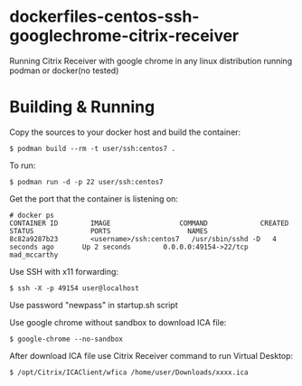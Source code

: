 # dockerfiles-centos-ssh-googlechrome-citrix-receiver

Running Citrix Receiver with google chrome in any linux distribution running podman or docker(no tested)

# Building & Running

Copy the sources to your docker host and build the container:

	
	$ podman build --rm -t user/ssh:centos7 .

To run:

	$ podman run -d -p 22 user/ssh:centos7

Get the port that the container is listening on:

```
# docker ps
CONTAINER ID        IMAGE                 COMMAND             CREATED             STATUS              PORTS                   NAMES
8c82a9287b23        <username>/ssh:centos7   /usr/sbin/sshd -D   4 seconds ago       Up 2 seconds        0.0.0.0:49154->22/tcp   mad_mccarthy        
```

Use SSH with x11 forwarding:

	$ ssh -X -p 49154 user@localhost 

Use password "newpass" in startup.sh script

Use google chrome without sandbox to download ICA file:

	$ google-chrome --no-sandbox
	
After download ICA file use Citrix Receiver command to run Virtual Desktop:

	$ /opt/Citrix/ICAClient/wfica /home/user/Downloads/xxxx.ica

